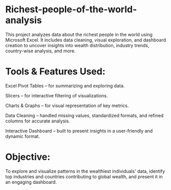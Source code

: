 # Richest-people-of-the-world-analysis
This project analyzes data about the richest people in the world using Microsoft Excel. It includes data cleaning, visual exploration, and dashboard creation to uncover insights into wealth distribution, industry trends, country-wise analysis, and more.

# Tools & Features Used:
Excel Pivot Tables – for summarizing and exploring data.

Slicers – for interactive filtering of visualizations.

Charts & Graphs – for visual representation of key metrics.

Data Cleaning – handled missing values, standardized formats, and refined columns for accurate analysis.

Interactive Dashboard – built to present insights in a user-friendly and dynamic format.

# Objective:
To explore and visualize patterns in the wealthiest individuals' data, identify top industries and countries contributing to global wealth, and present it in an engaging dashboard.



